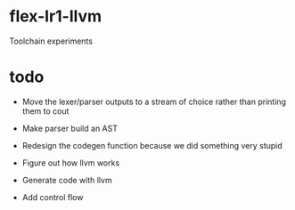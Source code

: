 # flex-lr1-llvm
Toolchain experiments
# todo
- Move the lexer/parser outputs to a stream of choice rather than printing them to cout
- Make parser build an AST

- Redesign the codegen function because we did something very stupid

- Figure out how llvm works
- Generate code with llvm

- Add control flow

